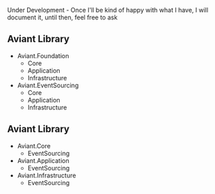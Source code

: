 Under Development - Once I'll be kind of happy with what I have, I will document it, until then, feel free to ask

## Aviant Library
* Aviant.Foundation
  * Core
  * Application
  * Infrastructure
* Aviant.EventSourcing
  * Core
  * Application
  * Infrastructure


## Aviant Library
* Aviant.Core
    * EventSourcing
* Aviant.Application
  * EventSourcing
* Aviant.Infrastructure
  * EventSourcing 
